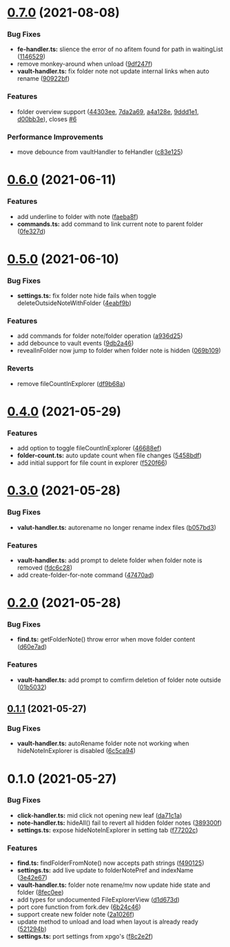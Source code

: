 # [0.7.0](https://github.com/alx-plugins/alx-folder-note/compare/0.6.0...0.7.0) (2021-08-08)

### Bug Fixes

* **fe-handler.ts:** slience the error of no afitem found for path in waitingList ([1146529](https://github.com/alx-plugins/alx-folder-note/commit/11465298acc3ea39dfeceb8c1a816e8eb41a0bfd))
* remove monkey-around when unload ([9df247f](https://github.com/alx-plugins/alx-folder-note/commit/9df247f0448aab4394d94f6e834a65f259f8fd83))
* **vault-handler.ts:** fix folder note not update internal links when auto rename ([90922bf](https://github.com/alx-plugins/alx-folder-note/commit/90922bf115ddd89850f4d8de2df8bb060a726eb6))

### Features

* folder overview support ([44303ee](https://github.com/alx-plugins/alx-folder-note/commit/44303eeade5209649144019ced2ed51cb6fd90ac), [7da2a69](https://github.com/alx-plugins/alx-folder-note/commit/7da2a69a6c47deb09b830844cbad5ebd4e920499), [a4a128e](https://github.com/alx-plugins/alx-folder-note/commit/a4a128e78a824c03717e74ea5dc81ef7d37133f0), [9ddd1e1](https://github.com/alx-plugins/alx-folder-note/commit/9ddd1e1bd1daec0ee91c0b4b574a250e630c33d8), [d00bb3e](https://github.com/alx-plugins/alx-folder-note/commit/d00bb3e2f32f3b5346ea554ed38bed4bc2c52e1c)), closes [#6](https://github.com/alx-plugins/alx-folder-note/issues/6)

### Performance Improvements

* move debounce from vaultHandler to feHandler ([c83e125](https://github.com/alx-plugins/alx-folder-note/commit/c83e125fea78aea31c64b59c92d2a237b7bc82dd))

# [0.6.0](https://github.com/alx-plugins/alx-folder-note/compare/0.5.0...0.6.0) (2021-06-11)


### Features

* add underline to folder with note ([faeba8f](https://github.com/alx-plugins/alx-folder-note/commit/faeba8fab9d4ac78d09e83844a19ed8726266418))
* **commands.ts:** add command to link current note to parent folder ([0fe327d](https://github.com/alx-plugins/alx-folder-note/commit/0fe327dd0421c6cf30676bc072f96b016c0ca1eb))

# [0.5.0](https://github.com/alx-plugins/alx-folder-note/compare/0.4.0...0.5.0) (2021-06-10)


### Bug Fixes

* **settings.ts:** fix folder note hide fails when toggle deleteOutsideNoteWithFolder ([4eabf9b](https://github.com/alx-plugins/alx-folder-note/commit/4eabf9bb7dadd0137cbeffa22db47a4bca277837))


### Features

* add commands for folder note/folder operation ([a936d25](https://github.com/alx-plugins/alx-folder-note/commit/a936d2537c37f9a4588ad4cff1e6ca87234ee1ed))
* add debounce to vault events ([9db2a46](https://github.com/alx-plugins/alx-folder-note/commit/9db2a46fbad2b54762f33c09ae3b740fffd17af8))
* revealInFolder now jump to folder when folder note is hidden ([069b109](https://github.com/alx-plugins/alx-folder-note/commit/069b109b3596b6de4f31c6759dd0819b876d2272))


### Reverts

* remove fileCountInExplorer ([df9b68a](https://github.com/alx-plugins/alx-folder-note/commit/df9b68a6776c3755905d5f640c97ed9b31cf02f1))

# [0.4.0](https://github.com/alx-plugins/alx-folder-note/compare/0.3.0...0.4.0) (2021-05-29)


### Features

* add option to toggle fileCountInExplorer ([46688ef](https://github.com/alx-plugins/alx-folder-note/commit/46688eff1aa43bec9cb1978f0a84ad8ba9e24ae1))
* **folder-count.ts:** auto update count when file changes ([5458bdf](https://github.com/alx-plugins/alx-folder-note/commit/5458bdf9f58159944aa523600cc231675b04100c))
* add initial support for file count in explorer ([f520f66](https://github.com/alx-plugins/alx-folder-note/commit/f520f66ce7acbfcf73878e83d9c4ea9d371bd450))

# [0.3.0](https://github.com/alx-plugins/alx-folder-note/compare/0.2.0...0.3.0) (2021-05-28)


### Bug Fixes

* **valut-handler.ts:** autorename no longer rename index files ([b057bd3](https://github.com/alx-plugins/alx-folder-note/commit/b057bd3bb500327906b7bb4082e146bde923a53a))


### Features

* **vault-handler.ts:** add prompt to delete folder when folder note is removed ([fdc6c28](https://github.com/alx-plugins/alx-folder-note/commit/fdc6c28a7a2af6eace89d1d2f278d7e6d4aa93a8))
* add create-folder-for-note command ([47470ad](https://github.com/alx-plugins/alx-folder-note/commit/47470ad626a2156cf05b72686d89f9a57430deef))

# [0.2.0](https://github.com/alx-plugins/alx-folder-note/compare/0.1.1...0.2.0) (2021-05-28)


### Bug Fixes

* **find.ts:** getFolderNote() throw error when move folder content ([d60e7ad](https://github.com/alx-plugins/alx-folder-note/commit/d60e7ad6c83782251f0ebf15f519dce6af815ca0))


### Features

* **vault-handler.ts:** add prompt to comfirm deletion of folder note outside ([01b5032](https://github.com/alx-plugins/alx-folder-note/commit/01b5032be0e6b3aa4f500dcca5da76dd89bc9d0b))

## [0.1.1](https://github.com/alx-plugins/alx-folder-note/compare/0.1.0...0.1.1) (2021-05-27)


### Bug Fixes

* **vault-handler.ts:** autoRename folder note not working when hideNoteInExplorer is disabled ([6c5ca94](https://github.com/alx-plugins/alx-folder-note/commit/6c5ca94f85dd812e0954c0f5c5fe868b54bfd4b1))

# 0.1.0 (2021-05-27)


### Bug Fixes

* **click-handler.ts:** mid click not opening new leaf ([da71c1a](https://github.com/alx-plugins/alx-folder-note/commit/da71c1a1a31a4007f23413ec0d58038592221ce8))
* **note-handler.ts:** hideAll() fail to revert all hidden folder notes ([389300f](https://github.com/alx-plugins/alx-folder-note/commit/389300f1caa9c537a62f809f07f1a46ca6a61fec))
* **settings.ts:** expose hideNoteInExplorer in setting tab ([f77202c](https://github.com/alx-plugins/alx-folder-note/commit/f77202c5feba83af76a557509f4e03407e3eff81))


### Features

* **find.ts:** findFolderFromNote() now accepts path strings ([f490125](https://github.com/alx-plugins/alx-folder-note/commit/f4901255dcc9622e8f1c15511e6ef7e8159491c5))
* **settings.ts:** add live update to folderNotePref and indexName ([3e42e67](https://github.com/alx-plugins/alx-folder-note/commit/3e42e670969215020719594659f034c1154a4ca5))
* **vault-handler.ts:** folder note rename/mv now update hide state and folder ([8fec0ee](https://github.com/alx-plugins/alx-folder-note/commit/8fec0eeaff887b7f1a0e9072261d7a5e46e00d6f))
* add types for undocumented FileExplorerView ([d1d673d](https://github.com/alx-plugins/alx-folder-note/commit/d1d673dacf65458efd3b39d7992476868911e1d8))
* port core function from fork.dev ([6b24c46](https://github.com/alx-plugins/alx-folder-note/commit/6b24c4606d336fcc41ffd72fce153d6379d611ca))
* support create new folder note ([2a1026f](https://github.com/alx-plugins/alx-folder-note/commit/2a1026f36670df846394963b02ab82fc59bc2bde))
* update method to unload and load when layout is already ready ([521294b](https://github.com/alx-plugins/alx-folder-note/commit/521294bfa878697d25bc784fcc59d800038f4ff1))
* **settings.ts:** port settings from xpgo's ([f8c2e2f](https://github.com/alx-plugins/alx-folder-note/commit/f8c2e2fa9435e49cc7b333b3e61bc8f0920a7cc2))

